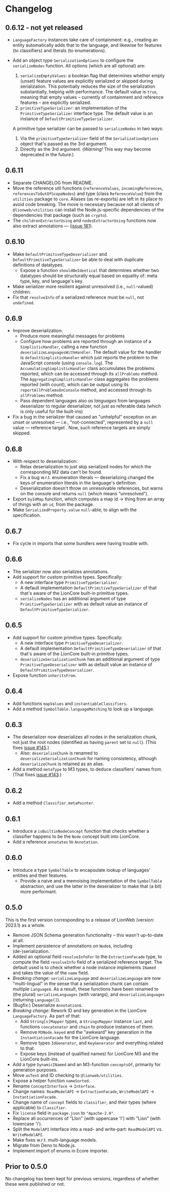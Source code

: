 # Changelog

## 0.6.12 - not yet released

* `LanguageFactory` instances take care of containment: e.g., creating an entity automatically adds that to the language, and likewise for features (to classifiers) and literals (to enumerations). 
* Add an object type `SerializationOptions` to configure the `serializeNodes` function.
    All options (which are all optional) are:

    1. `serializeEmptyValues`: a boolean flag that determines whether empty (unset) feature values are explicitly serialized or skipped during serialization.
        This potentially reduces the size of the serialization substantially, helping with performance.
        The default value is `true`, meaning that empty values – currently of containment and reference features – are explicitly serialized.
    2. `primitiveTypeSerializer`: an implementation of the `PrimitiveTypeSerializer` interface type.
        The default value is an instance of `DefaultPrimitiveTypeSerializer`.

    A primitive type serializer can be passed to `serializeNodes` in two ways:

    1. Via the `primitiveTypeSerializer` field of the `SerializationOptions` object that's passed as the 3rd argument.
    2. Directly as the 3rd argument. (*Warning!* This way may become deprecated in the future.)


## 0.6.11

* Separate CHANGELOG from README.
* Move the reference util functions (`referenceValues`, `incomingReferences`, `referencesToOutOfScopeNodes`) and type (class `ReferenceValue`) from the `utilities` package to `core`.
    Aliases (as re-exports) are left in its place to avoid code breaking.
    The move is necessary because not all clients of `@lionweb/utilities` can install the Node.js-specific dependencies of the dependencies that package (such as `crypto`).
* The `childrenExtractorUsing` and `nodesExtractorUsing` functions now also extract annotations — ([issue 181](https://github.com/LionWeb-io/lionweb-typescript/issues/181)).


## 0.6.10

* Make `DefaultPrimitiveTypeDeserializer` and `DefaultPrimitiveTypeSerializer` be able to deal with duplicate definitions of datatypes.
    * Expose a function `shouldBeIdentical` that determines whether two datatypes should be structurally equal based on equality of: meta type, key, and language's key.
* Make serializer more resilient against unresolved (i.e., `null`-valued) children.
* Fix that `resolveInfo` of a serialized reference must be `null`, not `undefined`.


## 0.6.9

* Improve deserialization:
    * Produce more meaningful messages for problems
    * Configure how problems are reported through an instance of a `SimplisticHandler`, calling a new function `deserializeLanguagesWithHandler`.
      The default value for the handler is `defaultSimplisticHandler` which just reports the problem to the JavaScript console (using `console.log`).
      The `AccumulatingSimplisticHandler` class accumulates the problems reported, which can be accessed through its `allProblems` method.
      The `AggregatingSimplisticHandler` class aggregates the problems reported (with count), which can be output using its `reportAllProblemsOnConsole` method, and accessed through its `allProblems` method.
    * Pass dependent languages also _as languages_ from languages deserializer to regular deserializer, not just as referable data (which is only useful for the built-ins)
* Fix a bug in the serializer that caused an "unhelpful" exception on an unset or unresolved — i.e., "not-connected", represented by a `null` value — reference target .
  Now, such reference targets are simply skipped.


## 0.6.8

* With respect to deserialization:
    * Relax deserialization to just skip serialized nodes for which the corresponding M2 data can't be found.
    * Fix a bug w.r.t. enumeration literals — deserializing changed the keys of enumeration literals in the language's definition.
    * Deserialization doesn't throw on unresolvable references, but warns on the console and returns `null` (which means “unresolved”).
* Export `byIdMap` function, which computes a map id &rarr; thing from an array of things with an `id`, from the package.
* Make `SerializedProperty.value` `null`-able, to align with the specification.


## 0.6.7

* Fix cycle in imports that some bundlers were having trouble with.


## 0.6.6

* The serializer now also serializes annotations.
* Add support for custom primitive types.
  Specifically:
    * A new interface type `PrimitiveTypeSerializer`.
    * A default implementation `DefaultPrimitiveTypeSerializer` of that that's aware of the LionCore built-in primitive types.
    * `serializeNodes` has an additional argument of type `PrimitiveTypeSerializer` with as default value an instance of `DefaultPrimitiveTypeSerializer`.


## 0.6.5

* Add support for custom primitive types.
  Specifically:
    * A new interface type `PrimitiveTypeDeserializer`.
    * A default implementation `DefaultPrimitiveTypeDeserializer` of that that's aware of the LionCore built-in primitive types.
    * `deserializeSerializationChunk` has an additional argument of type `PrimitiveTypeDeserializer` with as default value an instance of `DefaultPrimitiveTypeDeserializer`.
* Expose function `inheritsFrom`.


## 0.6.4

* Add functions `mapValues` and `instantiableClassifiers`.
* Add a method `SymbolTable.languageMatching` to look up a language.


## 0.6.3

* The deserializer now deserializes all nodes in the serialization chunk, not just the root nodes (identified as having `parent` set to `null`).
  (This fixes [issue #145](https://github.com/LionWeb-io/lionweb-typescript/issues/145).)
    * Also: `deserializeChunk` is renamed to `deserializeSerializationChunk` for naming consistency, although `deserializeChunk` is retained as an alias.
* Add a method `metaType` to M3 types, to deduce classifiers' names from.
  (That fixes [issue #143](https://github.com/LionWeb-io/lionweb-typescript/issues/143).)


## 0.6.2

* Add a method `Classifier.metaPointer`.


## 0.6.1

* Introduce a `isBuiltinNodeConcept` function that checks whether a classifier happens to be the `Node` concept built into LionCore.
* Add a reference `annotates` to `Annotation`.


## 0.6.0

* Introduce a type `SymbolTable` to encapsulate lookup of languages' entities and their features.
    * Provide a naive and a memoising implementation of the `SymbolTable` abstraction, and use the latter in the deserializer to make that (a bit) more performant.


## 0.5.0

This is the first version corresponding to a release of LionWeb (version: 2023.1) as a whole.

* Remove JSON Schema generation functionality – this wasn't up-to-date at all.
* Implement persistence of annotations on `Node`s, including (de-)serialization.
* Added an optional field `resolveInfoFor` to the `ExtractionFacade` type, to compute the field `resolveInfo` field of a serialized reference target.
  The default used is to check whether a node instance implements `INamed` and takes the value of the `name` field.
* _Breaking change:_ `serializeLanguage` and `deserializeLanguage` are now "multi-lingual" in the sense that a serialization chunk can contain multiple `Language`s.
  As a result, these functions have been renamed to (the plural) `serializeLanguages` (with varargs), and `deserializeLanguages` (returning `Language[]`).
* (Bugfix:) Deserialize `Annotation`s.
* _Breaking change:_ Rework ID and key generation in the LionCore `LanguageFactory`.
  As part of that:
    * Add `String[s]Mapper` types, a `StringsMapper` instance `last`, and functions `concatenator` and `chain` to produce instances of them.
    * Remove `M3Node.keyed` and the "awkward" key generation in the `InstantiationFacade` for the LionCore language.
    * Remove types `IdGenerator`, and `KeyGenerator` and everything related to that.
    * Expose keys (instead of qualified names) for LionCore M3 and the LionCore built-ins.
* Add a type `DynamicINamed` and an M3-function `conceptsOf`, primarily for generation purposes.
* Move `asText` and ID checking to `@lionweb/utilities`.
* Expose a helper function `nameSorted`.
* Rename `ConceptInterface` &rarr; `Interface`.
* Change names: `ReadModelAPI` &rarr; `ExtractionFacade`, `WriteModelAPI` &rarr; `InstantiationFacade`.
* Change name of `concept` fields to `classifier`, and their types (where applicable) to `Classifier`.
* Fix `license` field in `package.json` to `"Apache-2.0"`.
* Replace all occurrences of "LIon" (with uppercase 'I') with "Lion" (with lowercase 'i').
* Split the `ModelAPI` interface into a read- and write-part: `ReadModelAPI` vs. `WriteModelAPI`.
* Make fixes w.r.t. multi-language models.
* Migrate from Deno to Node.js.
* Implement import of enums in Ecore importer.


## Prior to 0.5.0

No changelog has been kept for previous versions, regardless of whether these were published or not.

